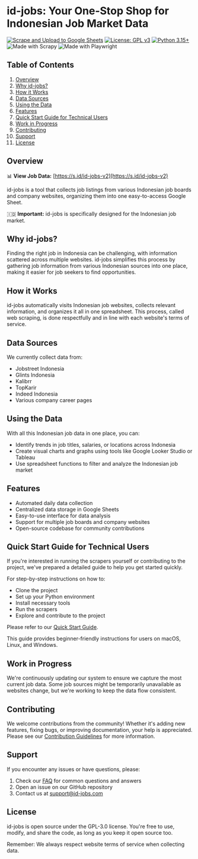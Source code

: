 # id-jobs: Your One-Stop Shop for Indonesian Job Market Data

[![Scrape and Upload to Google Sheets](https://github.com/ceroberoz/id-jobs/actions/workflows/scrape.yml/badge.svg)](https://github.com/ceroberoz/id-jobs/actions/workflows/scrape.yml)
[![License: GPL v3](https://img.shields.io/badge/License-GPLv3-blue.svg)](https://www.gnu.org/licenses/gpl-3.0)
[![Python 3.15+](https://img.shields.io/badge/python-3.15+-blue.svg)](https://www.python.org/downloads/)
![Made with Scrapy](https://img.shields.io/badge/Made%20with-Scrapy-green.svg)
![Made with Playwright](https://img.shields.io/badge/Made%20with-Playwright-orange.svg)

## Table of Contents
1. [Overview](#overview)
2. [Why id-jobs?](#why-id-jobs)
3. [How it Works](#how-it-works)
4. [Data Sources](#data-sources)
5. [Using the Data](#using-the-data)
6. [Features](#features)
7. [Quick Start Guide for Technical Users](#quick-start-guide-for-technical-users)
8. [Work in Progress](#work-in-progress)
9. [Contributing](#contributing)
10. [Support](#support)
11. [License](#license)

## Overview

📊 **View Job Data:** [https://s.id/id-jobs-v2](https://s.id/id-jobs-v2)

id-jobs is a tool that collects job listings from various Indonesian job boards and company websites, organizing them into one easy-to-access Google Sheet.

🇮🇩 **Important:** id-jobs is specifically designed for the Indonesian job market.

## Why id-jobs?

Finding the right job in Indonesia can be challenging, with information scattered across multiple websites. id-jobs simplifies this process by gathering job information from various Indonesian sources into one place, making it easier for job seekers to find opportunities.

## How it Works

id-jobs automatically visits Indonesian job websites, collects relevant information, and organizes it all in one spreadsheet. This process, called web scraping, is done respectfully and in line with each website's terms of service.

## Data Sources

We currently collect data from:
- Jobstreet Indonesia
- Glints Indonesia
- Kalibrr
- TopKarir
- Indeed Indonesia
- Various company career pages

## Using the Data

With all this Indonesian job data in one place, you can:
- Identify trends in job titles, salaries, or locations across Indonesia
- Create visual charts and graphs using tools like Google Looker Studio or Tableau
- Use spreadsheet functions to filter and analyze the Indonesian job market

## Features

- Automated daily data collection
- Centralized data storage in Google Sheets
- Easy-to-use interface for data analysis
- Support for multiple job boards and company websites
- Open-source codebase for community contributions

## Quick Start Guide for Technical Users

If you're interested in running the scrapers yourself or contributing to the project, we've prepared a detailed guide to help you get started quickly.

For step-by-step instructions on how to:
- Clone the project
- Set up your Python environment
- Install necessary tools
- Run the scrapers
- Explore and contribute to the project

Please refer to our [Quick Start Guide](QUICKSTART.md).

This guide provides beginner-friendly instructions for users on macOS, Linux, and Windows.

## Work in Progress

We're continuously updating our system to ensure we capture the most current job data. Some job sources might be temporarily unavailable as websites change, but we're working to keep the data flow consistent.

## Contributing

We welcome contributions from the community! Whether it's adding new features, fixing bugs, or improving documentation, your help is appreciated. Please see our [Contribution Guidelines](CONTRIBUTING.md) for more information.

## Support

If you encounter any issues or have questions, please:
1. Check our [FAQ](FAQ.md) for common questions and answers
2. Open an issue on our GitHub repository
3. Contact us at support@id-jobs.com

## License

id-jobs is open source under the GPL-3.0 license. You're free to use, modify, and share the code, as long as you keep it open source too.

Remember: We always respect website terms of service when collecting data.

